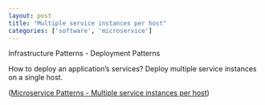 ```yaml
---
layout: post
title: "Multiple service instances per host"
categories: ['software', 'microservice']
---
```


Infrastructure Patterns - Deployment Patterns

How to deploy an application’s services?
Deploy multiple service instances on a single host.

([Microservice Patterns - Multiple service instances per host](http://microservices.io/patterns/deployment/multiple-services-per-host.html))
